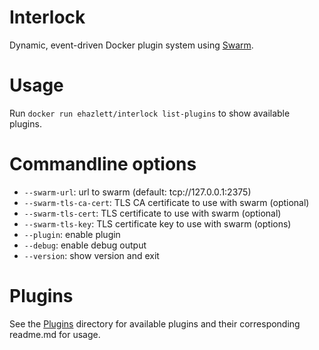 # Interlock
Dynamic, event-driven Docker plugin system using [Swarm](https://github.com/docker/swarm).

# Usage
Run `docker run ehazlett/interlock list-plugins` to show available plugins.

# Commandline options

- `--swarm-url`: url to swarm (default: tcp://127.0.0.1:2375)
- `--swarm-tls-ca-cert`: TLS CA certificate to use with swarm (optional)
- `--swarm-tls-cert`: TLS certificate to use with swarm (optional)
- `--swarm-tls-key`: TLS certificate key to use with swarm (options)
- `--plugin`: enable plugin
- `--debug`: enable debug output
- `--version`: show version and exit

# Plugins
See the [Plugins](https://github.com/ehazlett/interlock/tree/master/plugins)
directory for available plugins and their corresponding readme.md for usage.
